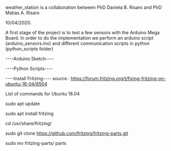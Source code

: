 weather_station is a collaboration between PhD Daniela B. Risaro and PhD Matias A. Risaro

10/04/2020.

A first stage of the project is to test a few sensors with the Arduino Mega Board. In order to do the implementation we perform an arduino script (arduino_sensors.ino) and different communication scripts in python (python_scripts folder)

----Arduino Sketch----


----Python Scripts----



----Install Fritzing----
source : https://forum.fritzing.org/t/fixing-fritzing-on-ubuntu-18-04/6504

List of commands for Ubuntu 18.04

sudo apt update

sudo apt install fritzing

cd /usr/share/fritzing/

sudo git clone https://github.com/fritzing/fritzing-parts.git

sudo mv fritzing-parts/ parts

